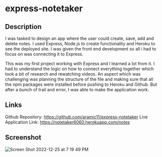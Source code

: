 # express-notetaker

## Description
I was tasked to design an app where the user could create, save, add and delete notes. I used Express, Node.js to create functionality and Heroku to see the deployed site. I was given the front end development so all i had to focus on was connecting it to Express.

This was my first project working with Express and I learned a lot from it. I had to understand the logic on how to connect everything together which took a bit of research and rewatching videos. An aspect which was challenging was planning the structure of the file and making sure that all the npm packages were installed before pushing to Heroku and Github. But after a bunch of trail and error, I was able to make the application work.

## Links
Github Repository: https://github.com/aramic11/express-notetaker
Live Application Link: https://notetaker6060.herokuapp.com/notes

## Screenshot
![Screen Shot 2022-12-25 at 7 19 49 PM](https://user-images.githubusercontent.com/113563367/209486673-ea174a8d-d14e-43c6-a9b1-b37a15ff7f12.png)
